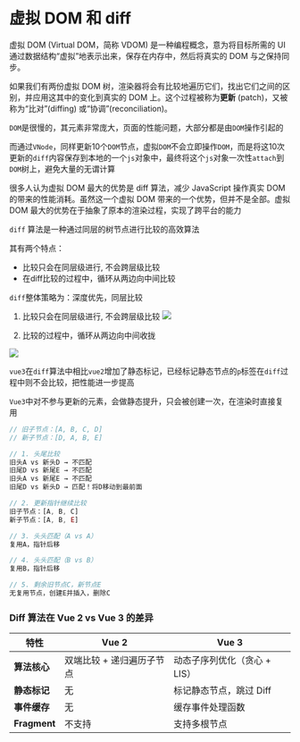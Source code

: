# 虚拟 DOM 和 diff

虚拟 DOM (Virtual DOM，简称 VDOM) 是一种编程概念，意为将目标所需的 UI 通过数据结构“虚拟”地表示出来，保存在内存中，然后将真实的 DOM 与之保持同步。

如果我们有两份虚拟 DOM 树，渲染器将会有比较地遍历它们，找出它们之间的区别，并应用这其中的变化到真实的 DOM 上。这个过程被称为**更新** (patch)，又被称为“比对”(diffing) 或“协调”(reconciliation)。

`DOM`是很慢的，其元素非常庞大，页面的性能问题，大部分都是由`DOM`操作引起的

而通过`VNode`，同样更新10个`DOM`节点，虚拟`DOM`不会立即操作`DOM`，而是将这10次更新的`diff`内容保存到本地的一个`js`对象中，最终将这个`js`对象一次性`attach`到`DOM`树上，避免大量的无谓计算

很多人认为虚拟 DOM 最大的优势是 diff 算法，减少 JavaScript 操作真实 DOM 的带来的性能消耗。虽然这一个虚拟 DOM 带来的一个优势，但并不是全部。虚拟 DOM 最大的优势在于抽象了原本的渲染过程，实现了跨平台的能力


`diff` 算法是一种通过同层的树节点进行比较的高效算法

其有两个特点：

- 比较只会在同层级进行, 不会跨层级比较
- 在diff比较的过程中，循环从两边向中间比较

`diff`整体策略为：深度优先，同层比较

1. 比较只会在同层级进行, 不会跨层级比较
![](../assets/虚拟dom和diff-20240720040439076.jpg)

1. 比较的过程中，循环从两边向中间收拢

![](../assets/虚拟dom和diff-20240720040450411.jpg)

`vue3`在`diff`算法中相比`vue2`增加了静态标记，已经标记静态节点的`p`标签在`diff`过程中则不会比较，把性能进一步提高

`Vue3`中对不参与更新的元素，会做静态提升，只会被创建一次，在渲染时直接复用


```js
// 旧子节点：[A, B, C, D]
// 新子节点：[D, A, B, E]

// 1. 头尾比较
旧头A vs 新头D → 不匹配
旧尾D vs 新尾E → 不匹配
旧头A vs 新尾E → 不匹配
旧尾D vs 新头D → 匹配！将D移动到最前面

// 2. 更新指针继续比较
旧子节点：[A, B, C] 
新子节点：[A, B, E]

// 3. 头头匹配（A vs A）
复用A，指针后移

// 4. 头头匹配（B vs B）
复用B，指针后移

// 5. 剩余旧节点C，新节点E
无复用节点，创建E并插入，删除C
```


### **Diff 算法在 Vue 2 vs Vue 3 的差异**

|**特性**|**Vue 2**|**Vue 3**|
|---|---|---|
|**算法核心**|双端比较 + 递归遍历子节点|动态子序列优化（贪心 + LIS）|
|**静态标记**|无|标记静态节点，跳过 Diff|
|**事件缓存**|无|缓存事件处理函数|
|**Fragment**|不支持|支持多根节点|